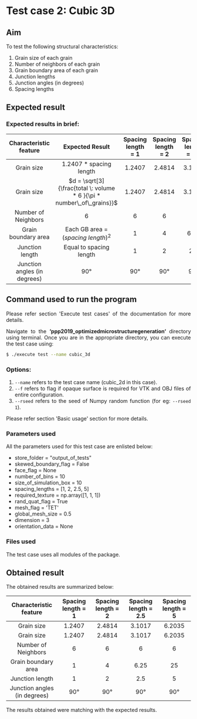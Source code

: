 <div style="text-align: justify">

# **Test case 2: Cubic 3D**

## **Aim**

To test the following structural characteristics:

1. Grain size of each grain
2. Number of neighbors of each grain
3. Grain boundary area of each grain
4. Junction lengths
5. Junction angles (in degrees)
6. Spacing lengths

## **Expected result**

### **Expected results in brief:**

| Characteristic feature | Expected Result | Spacing length = 1 | Spacing length = 2 | Spacing length = 2.5 | Spacing length = 5 |
|:----------------------------:|:---------------------------------------------------------------------:|:------------------:|:------------------:|:--------------------:|:------------------:|
| Grain size | 1.2407 * spacing length | 1.2407 | 2.4814 | 3.1017 | 6.2035 |
| Grain size | $d = \sqrt[3]{\frac{total \: volume * 6 }{\pi * number\_of\_grains}}$ | 1.2407 | 2.4814 | 3.1017 | 6.2035 |
| Number of Neighbors | 6 | 6 | 6 | 6 | 6 |
| Grain boundary area | Each GB area = $(spacing\: length)^2$ | 1 | 4 | 6.25 | 25 |
| Junction length | Equal to spacing length | 1 | 2 | 2.5 | 5 |
| Junction angles (in degrees) | 90° | 90° | 90° | 90° | 90° |


## **Command used to run the program**

Please refer section 'Execute test cases' of the documentation for more details.

Navigate to the **‘ppp2019_optimizedmicrostructuregeneration‘** directory using terminal. Once
you are in the appropriate directory, you can execute the test case using:

```bash
$ ./execute test --name cubic_3d
```
### **Options:**
1. `--name` refers to the test case name (cubic_2d in this case).
2. `--f` refers to flag if opaque surface is required for VTK and OBJ files of entire configuration.
3. `--rseed` refers to the seed of Numpy random function (for eg: `--rseed 1`).

Please refer section 'Basic usage' section for more details.

### **Parameters used**

All the parameters used for this test case are enlisted below:

* store_folder = "output_of_tests"    
* skewed_boundary_flag = False
* face_flag = None
* number_of_bins = 10
* size_of_simulation_box = 10
* spacing_lengths = [1, 2, 2.5, 5]
* required_texture = np.array([1, 1, 1])
* rand_quat_flag = True
* mesh_flag = 'TET'
* global_mesh_size = 0.5
* dimension = 3
* orientation_data = None

### **Files used**

The test case uses all modules of the package.

## **Obtained result**

The obtained results are summarized below:

| Characteristic feature | Spacing length = 1 | Spacing length = 2 | Spacing length = 2.5 | Spacing length = 5 |
|:----------------------------:|:------------------:|:------------------:|:--------------------:|:------------------:|
| Grain size | 1.2407 | 2.4814 | 3.1017 | 6.2035 |
| Grain size | 1.2407 | 2.4814 | 3.1017 | 6.2035 |
| Number of Neighbors | 6 | 6 | 6 | 6 |
| Grain boundary area | 1 | 4 | 6.25 | 25 |
| Junction length | 1 | 2 | 2.5 | 5 |
| Junction angles (in degrees) | 90° | 90° | 90° | 90° |

The results obtained were matching with the expected results.

</div>